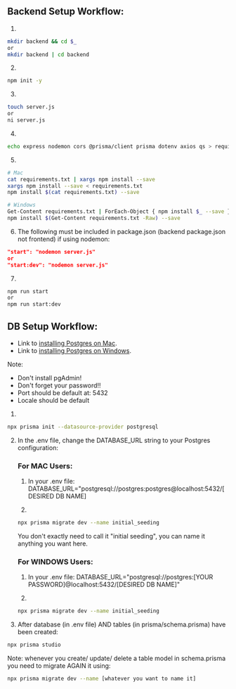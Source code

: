 ## Backend Setup Workflow:

1.

```bash
mkdir backend && cd $_
or
mkdir backend | cd backend
```

2.

```bash
npm init -y
```

3.

```bash
touch server.js
or
ni server.js
```

4.

```bash
echo express nodemon cors @prisma/client prisma dotenv axios qs > requirements.txt
```

5.

```bash
# Mac
cat requirements.txt | xargs npm install --save
xargs npm install --save < requirements.txt
npm install $(cat requirements.txt) --save

# Windows
Get-Content requirements.txt | ForEach-Object { npm install $_ --save }
npm install $(Get-Content requirements.txt -Raw) --save
```

6.  The following must be included in package.json (backend package.json not frontend) if using nodemon:

```json
"start": "nodemon server.js"
or
"start:dev": "nodemon server.js"
```

7.

```bash
npm run start
or
npm run start:dev
```

## DB Setup Workflow:

- Link to [installing Postgres on Mac](https://www.youtube.com/watch?v=wTqosS71Dc4).
- Link to [installing Postgres on Windows](https://www.youtube.com/watch?v=HmziePvMwkE).

Note:

- Don't install pgAdmin!
- Don't forget your password!!
- Port should be default at: 5432
- Locale should be default

1.

```bash
npx prisma init --datasource-provider postgresql
```

2. In the .env file, change the DATABASE_URL string to your Postgres configuration:

   ### For MAC Users:

   1. In your .env file:
      DATABASE_URL="postgresql://postgres:postgres@localhost:5432/[DESIRED DB NAME]

   2.

   ```bash
   npx prisma migrate dev --name initial_seeding
   ```

   You don't exactly need to call it "initial seeding", you can name it anything you want here.

   ### For WINDOWS Users:

   1. In your .env file:
      DATABASE_URL="postgresql://postgres:[YOUR PASSWORD]@localhost:5432/[DESIRED DB NAME]"

   2.

   ```bash
   npx prisma migrate dev --name initial_seeding
   ```

3. After database (in .env file) AND tables (in prisma/schema.prisma) have been created:

```bash
npx prisma studio
```

Note: whenever you create/ update/ delete a table model in schema.prisma you need to migrate AGAIN it using:

```bash
npx prisma migrate dev --name [whatever you want to name it]
```
